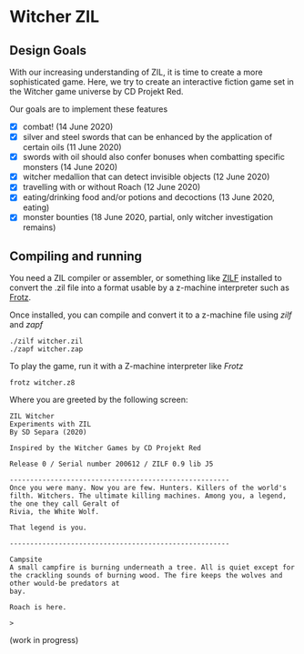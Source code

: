 # Witcher ZIL

## Design Goals

With our increasing understanding of ZIL, it is time to create a more sophisticated game. Here, we try to create an interactive fiction game set in the Witcher game universe by CD Projekt Red.

Our goals are to implement these features

- [X] combat! (14 June 2020)
- [X] silver and steel swords that can be enhanced by the application of certain oils (11 June 2020)
- [X] swords with oil should also confer bonuses when combatting specific monsters (14 June 2020)
- [X] witcher medallion that can detect invisible objects (12 June 2020)
- [X] travelling with or without Roach (12 June 2020)
- [X] eating/drinking food and/or potions and decoctions (13 June 2020, eating)
- [X] monster bounties (18 June 2020, partial, only witcher investigation remains)

## Compiling and running

You need a ZIL compiler or assembler, or something like [ZILF](https://bitbucket.org/jmcgrew/zilf/wiki/Home) installed to convert the .zil file into a format usable by a z-machine interpreter such as [Frotz](https://davidgriffith.gitlab.io/frotz/).

Once installed, you can compile and convert it to a z-machine file using *zilf* and *zapf*

```
./zilf witcher.zil
./zapf witcher.zap
```

To play the game, run it with a Z-machine interpreter like *Frotz*

```
frotz witcher.z8
```

Where you are greeted by the following screen:

```
ZIL Witcher
Experiments with ZIL
By SD Separa (2020)

Inspired by the Witcher Games by CD Projekt Red

Release 0 / Serial number 200612 / ZILF 0.9 lib J5

------------------------------------------------------
Once you were many. Now you are few. Hunters. Killers of the world's filth. Witchers. The ultimate killing machines. Among you, a legend, the one they call Geralt of
Rivia, the White Wolf.

That legend is you.

------------------------------------------------------

Campsite
A small campfire is burning underneath a tree. All is quiet except for the crackling sounds of burning wood. The fire keeps the wolves and other would-be predators at
bay.

Roach is here.

>
```

(work in progress)
